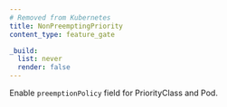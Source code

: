 ```yaml
---
# Removed from Kubernetes
title: NonPreemptingPriority
content_type: feature_gate

_build:
  list: never
  render: false
---
```

Enable `preemptionPolicy` field for PriorityClass and Pod.

